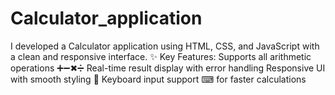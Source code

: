 # Calculator_application
I developed a Calculator application using HTML, CSS, and JavaScript with a clean and responsive interface.  ✨ Key Features:  Supports all arithmetic operations ➕➖✖➗  Real-time result display with error handling  Responsive UI with smooth styling 🎨  Keyboard input support ⌨ for faster calculations
